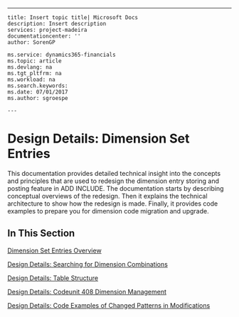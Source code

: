 ---
    title: Insert topic title| Microsoft Docs
    description: Insert description
    services: project-madeira
    documentationcenter: ''
    author: SorenGP

    ms.service: dynamics365-financials
    ms.topic: article
    ms.devlang: na
    ms.tgt_pltfrm: na
    ms.workload: na
    ms.search.keywords:
    ms.date: 07/01/2017
    ms.author: sgroespe

    ---
# Design Details: Dimension Set Entries
This documentation provides detailed technical insight into the concepts and principles that are used to redesign the dimension entry storing and posting feature in ADD INCLUDE<!--[!INCLUDE[navnowlong](../../includes/navnowlong_md.md)]-->. The documentation starts by describing conceptual overviews of the redesign. Then it explains the technical architecture to show how the redesign is made. Finally, it provides code examples to prepare you for dimension code migration and upgrade.  

## In This Section  
 [Dimension Set Entries Overview](design-details-dimension-set-entries-overview.md)  

 [Design Details: Searching for Dimension Combinations](design-details-searching-for-dimension-combinations.md)  

 [Design Details: Table Structure](design-details-table-structure.md)  

 [Design Details: Codeunit 408 Dimension Management](design-details-codeunit-408-dimension-management.md)  

 [Design Details: Code Examples of Changed Patterns in Modifications](design-details-code-examples-of-changed-patterns-in-modifications.md)
